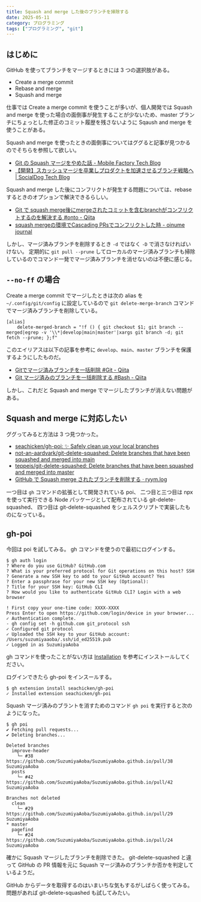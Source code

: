```yaml
---
title: Squash and merge した後のブランチを掃除する
date: 2025-05-11
category: プログラミング
tags: ["プログラミング", "git"]
---
```


## はじめに

GitHub を使ってブランチをマージするときには 3 つの選択肢がある。

- Create a merge commit
- Rebase and merge
- Squash and merge

仕事では Create a merge commit を使うことが多いが、個人開発では Squash and merge を使った場合の面倒事が発生することが少ないため、master ブランチにちょっとした修正のコミット履歴を残さないように Sqaush and merge を使うことがある。

Squash and merge を使ったときの面倒事についてはググると記事が見つかるのでそちらを参照して欲しい。

- [Git の Squash マージをやめた話 - Mobile Factory Tech Blog](https://tech.mobilefactory.jp/entry/2023/11/29/160000)
- [【開発】スカッシュマージを卒業しプロダクトを加速させるブランチ戦略へ | SocialDog Tech Blog](https://www.wantedly.com/companies/socialdog/post_articles/461640)

Squash and merge した後にコンフリクトが発生する問題については、rebase するときのオプションで解決できるらしい。

- [Git で squash merge後にmergeされたコミットを含むbranchがコンフリクトするのを解決する #onto - Qiita](https://qiita.com/nakamasato/items/680f3908437b72eb7186)
- [squash mergeの環境でCascading PRsでコンフリクトした時 - oinume journal](https://journal.lampetty.net/entry/resolve-squash-merge-conflict)

しかし、マージ済みブランチを削除するとき `-d` ではなく `-D` で消さなければいけない。
定期的に `git pull --prune` してローカルのマージ済みブランチも掃除しているのでコマンド一発でマージ済みブランチを消せないのは不便に感じる。

## `--no-ff` の場合

Create a merge commit でマージしたときは次の alias を `~/.config/git/config` に設定しているので `git delete-merge-branch` コマンドでマージ済みブランチを削除している。

```
[alias]
	delete-merged-branch = "!f () { git checkout $1; git branch --merged|egrep -v '\\*|develop|main|master'|xargs git branch -d; git fetch --prune; };f"
```

このエイリアスは以下の記事を参考に `develop`、`main`、`master` ブランチを保護するようにしたものだ。

- [Gitでマージ済みブランチを一括削除 #Git - Qiita](https://qiita.com/hajimeni/items/73d2155fc59e152630c4)
- [Git マージ済みのブランチを一括削除する #Bash - Qiita](https://qiita.com/ucan-lab/items/97c53a1a929d2858275b)

しかし、これだと Squash and merge でマージしたブランチが消えない問題がある。

## Squash and merge に対応したい

ググってみると方法は 3 つ見つかった。

- [seachicken/gh-poi: ✨ Safely clean up your local branches](https://github.com/seachicken/gh-poi)
- [not-an-aardvark/git-delete-squashed: Delete branches that have been squashed and merged into main](https://github.com/not-an-aardvark/git-delete-squashed)
- [teppeis/git-delete-squashed: Delete branches that have been squashed and merged into master](https://github.com/teppeis/git-delete-squashed)
- [GitHub で Squash merge されたブランチを削除する · ryym.log](https://ryym.tokyo/posts/delete-squash-merged-branch/)

一つ目は `gh` コマンドの拡張として開発されている poi、
二つ目と三つ目は npx を使って実行できる Node パッケージとして配布されている git-delete-squashed、
四つ目は git-delete-squashed をシェルスクリプトで実装したものになっている。

## gh-poi

今回は poi を試してみる。
gh コマンドを使うので最初にログインする。

```shell
$ gh auth login
? Where do you use GitHub? GitHub.com
? What is your preferred protocol for Git operations on this host? SSH
? Generate a new SSH key to add to your GitHub account? Yes
? Enter a passphrase for your new SSH key (Optional):
? Title for your SSH key: GitHub CLI
? How would you like to authenticate GitHub CLI? Login with a web browser

! First copy your one-time code: XXXX-XXXX
Press Enter to open https://github.com/login/device in your browser...
✓ Authentication complete.
- gh config set -h github.com git_protocol ssh
✓ Configured git protocol
✓ Uploaded the SSH key to your GitHub account: /Users/suzumiyaaoba/.ssh/id_ed25519.pub
✓ Logged in as SuzumiyaAoba
```

gh コマンドを使ったことがない方は [Installation](https://github.com/cli/cli#installation) を参考にインストールしてください。

ログインできたら gh-poi をインスールする。

```shell
$ gh extension install seachicken/gh-poi
✓ Installed extension seachicken/gh-poi
```

Squash マージ済みのブラントを消すためのコマンド `gh poi` を実行すると次のようになった。

```shell
$ gh poi
✔ Fetching pull requests...
✔ Deleting branches...

Deleted branches
  improve-header
    └─ #38  https://github.com/SuzumiyaAoba/SuzumiyaAoba.github.io/pull/38 SuzumiyaAoba
  posts
    └─ #42  https://github.com/SuzumiyaAoba/SuzumiyaAoba.github.io/pull/42 SuzumiyaAoba

Branches not deleted
  clean
    └─ #29  https://github.com/SuzumiyaAoba/SuzumiyaAoba.github.io/pull/29 SuzumiyaAoba
* master
  pagefind
    └─ #24  https://github.com/SuzumiyaAoba/SuzumiyaAoba.github.io/pull/24 SuzumiyaAoba
```

確かに Squash マージしたブランチを削除できた。
git-delete-squashed と違って GitHub の PR 情報を元に Squash マージ済みのブランチか否かを判定しているようだ。

GitHub からデータを取得するのはいまいちな気もするがしばらく使ってみる。
問題があれば git-delete-squashed も試してみたい。
